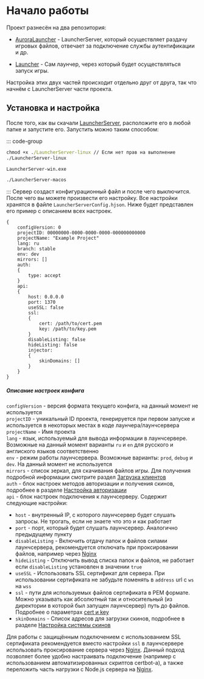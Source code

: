 # Начало работы

Проект разнесён на два репозитория:

- [AuroraLauncher](https://github.com/AuroraTeam/AuroraLauncher) - LauncherServer, который осуществляет раздачу игровых файлов, отвечает за подключение службы аутентификации и др.

- [Launcher](https://github.com/AuroraTeam/Launcher) - Сам лаунчер, через который будет осуществляться запуск игры.

Настройка этих двух частей происходит отдельно друг от друга, так что начнём с LauncherServer части проекта.

## Установка и настройка

После того, как вы скачали [LauncherServer](https://github.com/AuroraTeam/AuroraLauncher/releases), расположите его в любой папке и запустите его.
Запустить можно таким способом:

::: code-group

```cmd [Linux]
chmod +x ./LauncherServer-linux // Если нет прав на выполнение
./LauncherServer-linux
```

```cmd [Windows]
LauncherServer-win.exe
```

```cmd [MacOS]
./LauncherServer-macos
```

:::
Сервер создаст конфигурационный файл и после чего выключится.
После чего вы можете произвести его настройку.
Все настройки хранятся в файле `LauncherServerConfig.hjson`.
Ниже будет представлен его пример с описанием всех настроек.

```hjson
{
    configVersion: 0
    projectID: 00000000-0000-0000-0000-000000000000
    projectName: "Example Project"
    lang: ru
    branch: stable
    env: dev
    mirrors: []
    auth:
    {
        type: accept
    }
    api:
    {
        host: 0.0.0.0
        port: 1370
        useSSL: false
        ssl:
        {
            cert: /path/to/cert.pem
            key: /path/to/key.pem
        }
        disableListing: false
        hideListing: false
        injector:
        {
            skinDomains: []
        }
    }
}

```

##### Описание настроек конфига

`configVersion` - версия формата текущего конфига, на данный момент не используется  
`projectID` - уникальный ID проекта, генерируется при первом запуске и используется в некоторых местах в коде лаунчера/лаунчсервера  
`projectName` - Имя проекта  
`lang` - язык, используемый для вывода информации в лаунчсервере. Возможные на данный момент варианты `ru` и `en` для русского и англиского языков соответственно  
`env` - режим работы лаунчсервера. Возможные варианты: `prod`, `debug` и `dev`. На данный момент не используется  
`mirrors` - список зеркал, для скачивания файлов игры. Для получения подробной информации смотрите раздел [Загрузка клиентов](clients.md)  
`auth` - блок настроек методов авторизации и получения скинов, подробнее в разделе [Настройка авторизации](auth.md)  
`api` - блок настроек подключения к лаунчсерверу. Содержит следующие настройки:

- `host` - внутренный IP, с которого лаунчсервер будет слушать запросы. Не трогать, если не знаете что это и как работает
- `port` - порт, который будет слушать лаунчсервер. Аналогично предыдущему пункту
- `disableListing` - Включить отдачу папок и файлов силами лаунчсервера, рекомендуется отключать при проксировании файлов, например через [Nginx](nginx.md)
- `hideListing` - Отключить вывод списка папок и файлов, не работает если `disableListing` установлен в значении `true`
- `useSSL` - Использовать SSL сертификат для сервера. При использовании сертификата не забудьте поменять в `address` url с `ws` на `wss`
- `ssl` - пути для используемых файлов сертификата в PEM формате. Можно указывать как абсолютный так и относительный (из директории в которой был запущен лаунчсервер) путь до файлов. Подробнее о параметрах [cert и key](https://nodejs.org/api/tls.html#tls_tls_createsecurecontext_options)
- `skinDomains` - Список адресов для загрузки скинов, подробнее в разделе [Настройка системы скинов](system-skin.md)

Для работы с защищённым подключением с использованием SSL сертификата рекомендуется вместо настройки `ssl` в лаунчсервере использовать проксирование сервера через [Nginx](nginx.md). Данный подход позволяет более удобно настраивать подключение (например с использованием автоматизированных скриптов certbot-a), а также переложить часть нагрузки с Node.js сервера на [Nginx](nginx.md).
